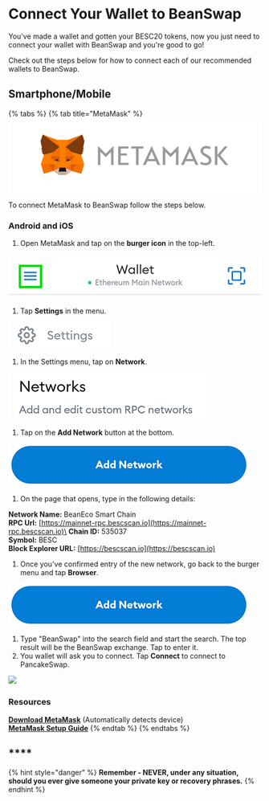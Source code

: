 # Connect Your Wallet to BeanSwap

You've made a wallet and gotten your BESC20 tokens, now you just need to connect your wallet with BeanSwap and you're good to go!

Check out the steps below for how to connect each of our recommended wallets to BeanSwap.

## Smartphone/Mobile

{% tabs %}
{% tab title="MetaMask" %}
![](<../../../../../../.gitbook/assets/meta mask.webp>)

To connect MetaMask to BeanSwap follow the steps below.

### Android and iOS

1. Open MetaMask and tap on the **burger icon** in the top-left.

![](../../../../../../.gitbook/assets/network.webp)

1. Tap **Settings** in the menu.

![](../../../../../../.gitbook/assets/setting.webp)

1. In the Settings menu, tap on **Network**.

![](<../../../../../../.gitbook/assets/select network.webp>)

1. Tap on the **Add Network** button at the bottom.

![](../../../../../../.gitbook/assets/add.webp)

1. On the page that opens, type in the following details:

**Network Name:**  BeanEco Smart Chain\
**RPC Url:** [https://mainnet-rpc.bescscan.io](https://mainnet-rpc.bescscan.io)\
**Chain ID:** 535037\
**Symbol:** BESC\
**Block Explorer URL:** [https://bescscan.io](https://bescscan.io)

1. Once you've confirmed entry of the new network, go back to the burger menu and tap **Browser**.

![](../../../../../../.gitbook/assets/add.webp)

1. Type "BeanSwap" into the search field and start the search. The top result will be the BeanSwap exchange. Tap to enter it.
2. You wallet will ask you to connect. Tap **Connect** to connect to PancakeSwap.

![](broken-reference)

### Resources

[**Download MetaMask**](https://metamask.io/download.html) (Automatically detects device)\
[**MetaMask Setup Guide**](https://academy.binance.com/en/articles/connecting-metamask-to-binance-smart-chain\))
{% endtab %}
{% endtabs %}

## ****



{% hint style="danger" %}
**Remember - NEVER, under any situation, should you ever give someone your private key or recovery phrases.**
{% endhint %}
